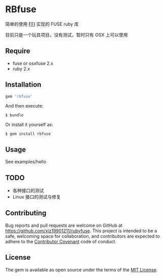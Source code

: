 # RBfuse

简单的使用 [FFI](https://github.com/ffi/ffi)  实现的 FUSE ruby 库

目前只是一个玩具项目，没有测试，暂时只有 OSX 上可以使用

## Require  

* fuse or osxfuse 2.x
* ruby 2.x

## Installation


```ruby
gem 'rbfuse'
```

And then execute:

    $ bundle

Or install it yourself as:

    $ gem install rbfuse

## Usage

See examples/hello

## TODO

* 各种接口的测试 
* Linux 接口的测试与修复

## Contributing

Bug reports and pull requests are welcome on GitHub at https://github.com/xjz19901211/rubyfuse. This project is intended to be a safe, welcoming space for collaboration, and contributors are expected to adhere to the [Contributor Covenant](contributor-covenant.org) code of conduct.


## License

The gem is available as open source under the terms of the [MIT License](http://opensource.org/licenses/MIT).

